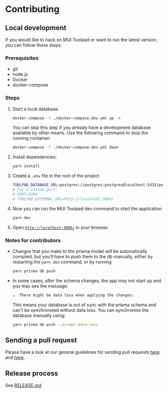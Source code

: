 # Contributing

## Local development

If you would like to hack on MUI Toolpad or want to run the latest version, you can follow these steps:

### Prerequisites

- git
- node.js
- Docker
- docker-compose

### Steps

1. Start a local database:

   ```sh
   docker-compose -f ./docker-compose.dev.yml up -d
   ```

   You can skip this step if you already have a development database available by other means. Use the following command to stop the running container:

   ```sh
   docker-compose -f ./docker-compose.dev.yml down
   ```

1. Install dependencies:

   ```sh
   yarn install
   ```

1. Create a `.env` file in the root of the project

   ```sh
   TOOLPAD_DATABASE_URL=postgres://postgres:postgres@localhost:5432/postgres
   # For a custom port:
   # PORT=3004
   # TOOLPAD_EXTERNAL_URL=http://localhost:3004/
   ```

1. Now you can run the MUI Toolpad dev command to start the application

   ```sh
   yarn dev
   ```

1. Open [`http://localhost:3000/`](http://localhost:3000/) in your browser.

### Notes for contributors

- Changes that you make to the prisma model will be automatically compiled, but you'll have to push them to the db manually, either by restarting the `yarn dev` command, or by running

  ```sh
  yarn prisma db push
  ```

- In some cases, after the schema changes, the app may not start up and you may see the message:

  ```sh
  ⚠️  There might be data loss when applying the changes:
  ```

  This means your database is out of sync with the prisma schema and can't be synchronized without data loss. You can synchronise the database manually using:

  ```sh
  yarn prisma db push --accept-data-loss
  ```

## Sending a pull request

Please have a look at our general guidelines for sending pull requests [here](https://mui-org.notion.site/GitHub-PRs-7112d03a6c4346168090b29a970c0154) and [here](https://github.com/mui/material-ui/blob/master/CONTRIBUTING.md#sending-a-pull-request).

## Release process

See [RELEASE.md](./RELEASE.md)

